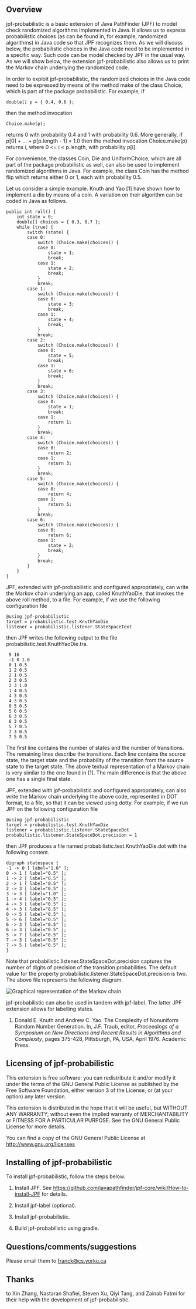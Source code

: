 Overview
--------

jpf-probabilistic is a basic extension of Java PathFinder (JPF) to
model check randomized algorithms implemented in Java.  It allows us
to express probabilistic choices (as can be found in, for example,
randomized algorithms) in Java code so that JPF recognizes them.  As
we will discuss below, the probabilistic choices in the Java code need
to be implemented in a specific way.  Such code can be model checked
by JPF in the usual way.  As we will show below, the extension
jpf-probabilistic also allows us to print the Markov chain underlying
the randomized code.

In order to exploit jpf-probabilistic, the randomized choices in the Java
code need to be expressed by means of the method make of the class Choice,
which is part of the package probabilistic.  For example, if

    double[] p = { 0.4, 0.6 };

then the method invocation

    Choice.make(p);

returns 0 with probability 0.4 and 1 with probability 0.6.  More generally,
if p[0] + ... + p[p.length - 1] = 1.0 then the method invocation
Choice.make(p) returns i, where 0 <= i < p.length, with probability p[i].

For convenience, the classes Coin, Die and UniformChoice, which are all
part of the package probabilistic as well, can also be used to implement
randomized algorithms in Java.  For example, the class Coin has the method
flip which returns either 0 or 1, each with probability 0.5.

Let us consider a simple example.  Knuth and Yao [1] have shown how to
implement a die by means of a coin.  A variation on their algorithm can be 
coded in Java as follows.

	public int roll() {
		int state = 0;
		double[] choices = { 0.3, 0.7 };
		while (true) {
			switch (state) {
			case 0:
				switch (Choice.make(choices)) {
				case 0:
					state = 1;
					break;
				case 1:
					state = 2;
					break;
				}
				break;
			case 1:
				switch (Choice.make(choices)) {
				case 0:
					state = 3;
					break;
				case 1:
					state = 4;
					break;
				}
				break;
			case 2:
				switch (Choice.make(choices)) {
				case 0:
					state = 5;
					break;
				case 1:
					state = 6;
					break;
				}
				break;
			case 3:
				switch (Choice.make(choices)) {
				case 0:
					state = 1;
					break;
				case 1:
					return 1;
				}
				break;
			case 4:
				switch (Choice.make(choices)) {
				case 0:
					return 2;
				case 1:
					return 3;
				}
				break;
			case 5:
				switch (Choice.make(choices)) {
				case 0:
					return 4;
				case 1:
					return 5;
				}
				break;
			case 6:
				switch (Choice.make(choices)) {
				case 0:
					return 6;
				case 1:
					state = 2;
					break;
				}
				break;
			}
		}
	}

JPF, extended with jpf-probabilistic and configured appropriately, can write 
the Markov chain underlying an app, called KnuthYaoDie, that invokes the above roll 
method, to a file.  For example, if we use the following configuration file

    @using jpf-probabilistic
    target = probabilistic.test.KnuthYaoDie
    listener = probabilistic.listener.StateSpaceText

then JPF writes the following output to the file probabilistic.test.KnuthYaoDie.tra.

     9 16
     -1 0 1.0
     0 1 0.5
     1 2 0.5
     2 1 0.5
     2 3 0.5
     3 3 1.0
     1 4 0.5
     4 3 0.5
     4 3 0.5
     0 5 0.5
     5 6 0.5
     6 3 0.5
     6 3 0.5
     5 7 0.5
     7 3 0.5
     7 5 0.5

The first line contains the number of states and the number of transitions.
The remaining lines describe the transitions.  Each line contains the 
source state, the target state and the probability of the transition from 
the source state to the target state.  The above textual representation of 
a Markov chain is very similar to the one found in [1].  The main 
difference is that the above one has a single final state.

JPF, extended with jpf-probabilistic and configured appropriately, can
also write the Markov chain underlying the above code, represented in
DOT format, to a file, so that it can be viewed using dotty.  For example, 
if we run JPF on the following configuration file

    @using jpf-probabilistic
    target = probabilistic.test.KnuthYaoDie
    listener = probabilistic.listener.StateSpaceDot
    probabilistic.listener.StateSpaceDot.precision = 1

then JPF produces a file named probabilistic.test.KnuthYaoDie.dot with
the following content.

    digraph statespace {
    -1 -> 0 [ label="1.0" ];
    0 -> 1 [ label="0.5" ];
    1 -> 2 [ label="0.5" ];
    2 -> 1 [ label="0.5" ];
    2 -> 3 [ label="0.5" ];
    3 -> 3 [ label="1.0" ];
    1 -> 4 [ label="0.5" ];
    4 -> 3 [ label="0.5" ];
    4 -> 3 [ label="0.5" ];
    0 -> 5 [ label="0.5" ];
    5 -> 6 [ label="0.5" ];
    6 -> 3 [ label="0.5" ];
    6 -> 3 [ label="0.5" ];
    5 -> 7 [ label="0.5" ];
    7 -> 3 [ label="0.5" ];
    7 -> 5 [ label="0.5" ];
    }

Note that probabilistic.listener.StateSpaceDot.precision captures the
number of digits of precision of the transition probabilities.  The
default value for the property probabilistic.listener.StateSpaceDot.precision
is two.  The above file represents the following diagram.

![Graphical representation of the Markov chain](statespace.png)

jpf-probabilistic can also be used in tandem with jpf-label.  The
latter JPF extension allows for labelling states.

1. Donald E. Knuth and Andrew C. Yao.  The Complexity of Nonuniform
   Random Number Generation.  In, J.F. Traub, editor, *Proceedings of
   a Symposium on New Directions and Recent Results in Algorithms
   and Complexity*, pages 375-428, Pittsburgh, PA, USA, April 1976.
   Academic Press.

Licensing of jpf-probabilistic
------------------------------

This extension is free software: you can redistribute it and/or modify
it under the terms of the GNU General Public License as published by
the Free Software Foundation, either version 3 of the License, or
(at your option) any later version.

This extension is distributed in the hope that it will be useful,
but WITHOUT ANY WARRANTY; without even the implied warranty of
MERCHANTABILITY or FITNESS FOR A PARTICULAR PURPOSE.  See the
GNU General Public License for more details.

You can find a copy of the GNU General Public License at
http://www.gnu.org/licenses

Installing of jpf-probabilistic
-------------------------------

To install jpf-probabilistic, follow the steps below.

1. Install JPF.
   See https://github.com/javapathfinder/jpf-core/wiki/How-to-install-JPF
   for details.

2. Install jpf-label (optional).
   
3. Install jpf-probabilistic. 

4. Build jpf-probabilistic using gradle.
   
Questions/comments/suggestions
------------------------------

Please email them to franck@cs.yorku.ca

Thanks
------

to Xin Zhang, Nastaran Shafiei, Steven Xu, Qiyi Tang, and Zainab Fatmi 
for their help with the development of jpf-probabilistic.
